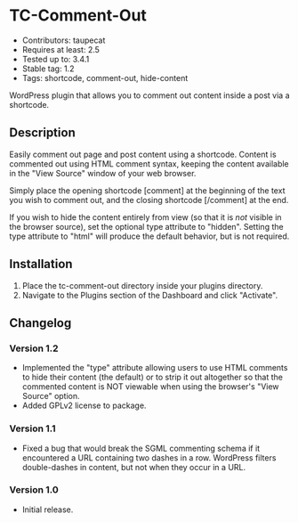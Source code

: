 # TC-Comment-Out

* Contributors: taupecat
* Requires at least: 2.5
* Tested up to: 3.4.1
* Stable tag: 1.2
* Tags: shortcode, comment-out, hide-content

WordPress plugin that allows you to comment out content inside a post via a shortcode.

## Description

Easily comment out page and post content using a shortcode.  Content is commented out using HTML comment syntax, keeping the content available in the "View Source" window of your web browser.

Simply place the opening shortcode [comment] at the beginning of the text you wish to comment out, and the closing shortcode [/comment] at the end.

If you wish to hide the content entirely from view (so that it is _not_ visible in the browser source), set the optional type attribute to "hidden". Setting the type attribute to "html" will produce the default behavior, but is not required.

## Installation

1. Place the tc-comment-out directory inside your plugins directory.
2. Navigate to the Plugins section of the Dashboard and click "Activate".

## Changelog

### Version 1.2

* Implemented the "type" attribute allowing users to use HTML comments to hide their content (the default) or to strip it out altogether so that the commented content is NOT viewable when using the browser's "View Source" option.
* Added GPLv2 license to package.

### Version 1.1

* Fixed a bug that would break the SGML commenting schema if it
encountered a URL containing two dashes in a row. WordPress filters
double-dashes in content, but not when they occur in a URL.

### Version 1.0

* Initial release.
